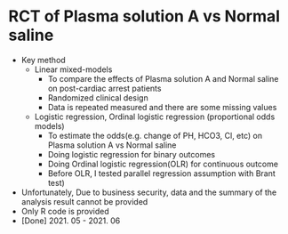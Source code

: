 # RCT of Plasma solution A vs Normal saline
* Key method
  + Linear mixed-models
    + To compare the effects of Plasma solution A and Normal saline on post-cardiac arrest patients
    + Randomized clinical design
    + Data is repeated measured and there are some missing values
  + Logistic regression, Ordinal logistic regression (proportional odds models)
    + To estimate the odds(e.g. change of PH, HCO3, Cl, etc) on Plasma solution A vs Normal saline
    + Doing logistic regression for binary outcomes
    + Doing Ordinal logistic regression(OLR) for continuous outcome 
    + Before OLR, I tested parallel regression assumption with Brant test)
* Unfortunately, Due to business security, data and the summary of the analysis result cannot be provided
* Only R code is provided
* [Done] 2021. 05 - 2021. 06

